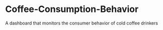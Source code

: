 # Coffee-Consumption-Behavior
A dashboard that monitors the consumer behavior of cold coffee drinkers
